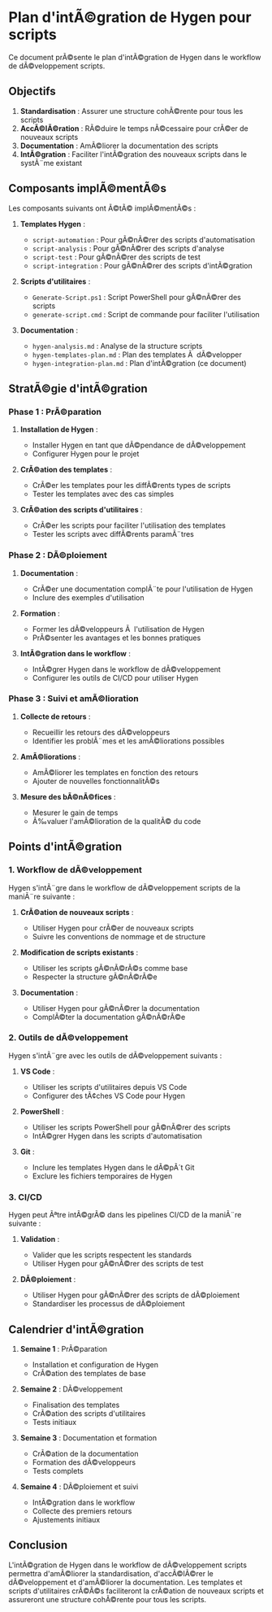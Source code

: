 ﻿# Plan d'intÃ©gration de Hygen pour scripts

Ce document prÃ©sente le plan d'intÃ©gration de Hygen dans le workflow de dÃ©veloppement scripts.

## Objectifs

1. **Standardisation** : Assurer une structure cohÃ©rente pour tous les scripts
2. **AccÃ©lÃ©ration** : RÃ©duire le temps nÃ©cessaire pour crÃ©er de nouveaux scripts
3. **Documentation** : AmÃ©liorer la documentation des scripts
4. **IntÃ©gration** : Faciliter l'intÃ©gration des nouveaux scripts dans le systÃ¨me existant

## Composants implÃ©mentÃ©s

Les composants suivants ont Ã©tÃ© implÃ©mentÃ©s :

1. **Templates Hygen** :
   - `script-automation` : Pour gÃ©nÃ©rer des scripts d'automatisation
   - `script-analysis` : Pour gÃ©nÃ©rer des scripts d'analyse
   - `script-test` : Pour gÃ©nÃ©rer des scripts de test
   - `script-integration` : Pour gÃ©nÃ©rer des scripts d'intÃ©gration

2. **Scripts d'utilitaires** :
   - `Generate-Script.ps1` : Script PowerShell pour gÃ©nÃ©rer des scripts
   - `generate-script.cmd` : Script de commande pour faciliter l'utilisation

3. **Documentation** :
   - `hygen-analysis.md` : Analyse de la structure scripts
   - `hygen-templates-plan.md` : Plan des templates Ã  dÃ©velopper
   - `hygen-integration-plan.md` : Plan d'intÃ©gration (ce document)

## StratÃ©gie d'intÃ©gration

### Phase 1 : PrÃ©paration

1. **Installation de Hygen** :
   - Installer Hygen en tant que dÃ©pendance de dÃ©veloppement
   - Configurer Hygen pour le projet

2. **CrÃ©ation des templates** :
   - CrÃ©er les templates pour les diffÃ©rents types de scripts
   - Tester les templates avec des cas simples

3. **CrÃ©ation des scripts d'utilitaires** :
   - CrÃ©er les scripts pour faciliter l'utilisation des templates
   - Tester les scripts avec diffÃ©rents paramÃ¨tres

### Phase 2 : DÃ©ploiement

1. **Documentation** :
   - CrÃ©er une documentation complÃ¨te pour l'utilisation de Hygen
   - Inclure des exemples d'utilisation

2. **Formation** :
   - Former les dÃ©veloppeurs Ã  l'utilisation de Hygen
   - PrÃ©senter les avantages et les bonnes pratiques

3. **IntÃ©gration dans le workflow** :
   - IntÃ©grer Hygen dans le workflow de dÃ©veloppement
   - Configurer les outils de CI/CD pour utiliser Hygen

### Phase 3 : Suivi et amÃ©lioration

1. **Collecte de retours** :
   - Recueillir les retours des dÃ©veloppeurs
   - Identifier les problÃ¨mes et les amÃ©liorations possibles

2. **AmÃ©liorations** :
   - AmÃ©liorer les templates en fonction des retours
   - Ajouter de nouvelles fonctionnalitÃ©s

3. **Mesure des bÃ©nÃ©fices** :
   - Mesurer le gain de temps
   - Ã‰valuer l'amÃ©lioration de la qualitÃ© du code

## Points d'intÃ©gration

### 1. Workflow de dÃ©veloppement

Hygen s'intÃ¨gre dans le workflow de dÃ©veloppement scripts de la maniÃ¨re suivante :

1. **CrÃ©ation de nouveaux scripts** :
   - Utiliser Hygen pour crÃ©er de nouveaux scripts
   - Suivre les conventions de nommage et de structure

2. **Modification de scripts existants** :
   - Utiliser les scripts gÃ©nÃ©rÃ©s comme base
   - Respecter la structure gÃ©nÃ©rÃ©e

3. **Documentation** :
   - Utiliser Hygen pour gÃ©nÃ©rer la documentation
   - ComplÃ©ter la documentation gÃ©nÃ©rÃ©e

### 2. Outils de dÃ©veloppement

Hygen s'intÃ¨gre avec les outils de dÃ©veloppement suivants :

1. **VS Code** :
   - Utiliser les scripts d'utilitaires depuis VS Code
   - Configurer des tÃ¢ches VS Code pour Hygen

2. **PowerShell** :
   - Utiliser les scripts PowerShell pour gÃ©nÃ©rer des scripts
   - IntÃ©grer Hygen dans les scripts d'automatisation

3. **Git** :
   - Inclure les templates Hygen dans le dÃ©pÃ´t Git
   - Exclure les fichiers temporaires de Hygen

### 3. CI/CD

Hygen peut Ãªtre intÃ©grÃ© dans les pipelines CI/CD de la maniÃ¨re suivante :

1. **Validation** :
   - Valider que les scripts respectent les standards
   - Utiliser Hygen pour gÃ©nÃ©rer des scripts de test

2. **DÃ©ploiement** :
   - Utiliser Hygen pour gÃ©nÃ©rer des scripts de dÃ©ploiement
   - Standardiser les processus de dÃ©ploiement

## Calendrier d'intÃ©gration

1. **Semaine 1** : PrÃ©paration
   - Installation et configuration de Hygen
   - CrÃ©ation des templates de base

2. **Semaine 2** : DÃ©veloppement
   - Finalisation des templates
   - CrÃ©ation des scripts d'utilitaires
   - Tests initiaux

3. **Semaine 3** : Documentation et formation
   - CrÃ©ation de la documentation
   - Formation des dÃ©veloppeurs
   - Tests complets

4. **Semaine 4** : DÃ©ploiement et suivi
   - IntÃ©gration dans le workflow
   - Collecte des premiers retours
   - Ajustements initiaux

## Conclusion

L'intÃ©gration de Hygen dans le workflow de dÃ©veloppement scripts permettra d'amÃ©liorer la standardisation, d'accÃ©lÃ©rer le dÃ©veloppement et d'amÃ©liorer la documentation. Les templates et scripts d'utilitaires crÃ©Ã©s faciliteront la crÃ©ation de nouveaux scripts et assureront une structure cohÃ©rente pour tous les scripts.
